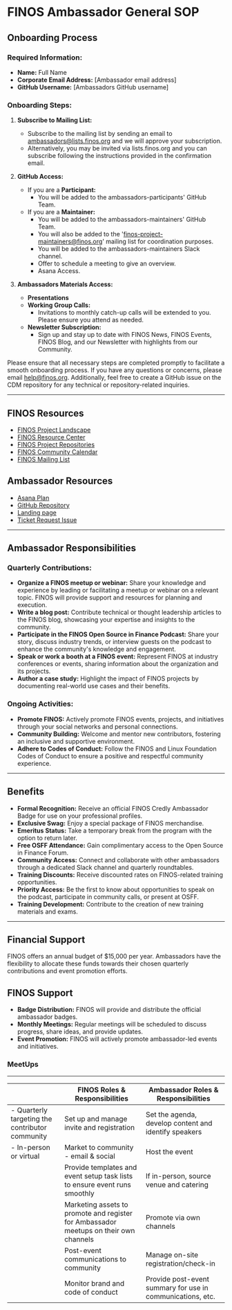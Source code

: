# FINOS Ambassador General SOP

## Onboarding Process

### Required Information:
- **Name:** Full Name
- **Corporate Email Address:** [Ambassador email address]
- **GitHub Username:** [Ambassadors GitHub username]

### Onboarding Steps:
1. **Subscribe to Mailing List:**
   - Subscribe to the mailing list by sending an email to [ambassadors@lists.finos.org](mailto:ambassadors@lists.finos.org) and we will approve your subscription.
   - Alternatively, you may be invited via lists.finos.org and you can subscribe following the instructions provided in the confirmation email.

2. **GitHub Access:**
   - If you are a **Participant:**
     - You will be added to the ambassadors-participants' GitHub Team.
   - If you are a **Maintainer:**
     - You will be added to the ambassadors-maintainers' GitHub Team.
     - You will also be added to the 'finos-project-maintainers@finos.org' mailing list for coordination purposes.
     - You will be added to the ambassadors-maintainers Slack channel.
     - Offer to schedule a meeting to give an overview.
     - Asana Access.

3. **Ambassadors Materials Access:**
   - **Presentations**
   - **Working Group Calls:**
     - Invitations to monthly catch-up calls will be extended to you. Please ensure you attend as needed.
   - **Newsletter Subscription:**
     - Sign up and stay up to date with FINOS News, FINOS Events, FINOS Blog, and our Newsletter with highlights from our Community.

Please ensure that all necessary steps are completed promptly to facilitate a smooth onboarding process. If you have any questions or concerns, please email [help@finos.org](mailto:help@finos.org). Additionally, feel free to create a GitHub issue on the CDM repository for any technical or repository-related inquiries.

---

## FINOS Resources
- [FINOS Project Landscape](https://landscape.finos.org/)
- [FINOS Resource Center](https://resources.finos.org/?c=cG9zdDoxNjMx)
- [FINOS Project Repositories](https://github.com/finos)
- [FINOS Community Calendar](https://www.finos.org/calendar)
- [FINOS Mailing List](https://www.finos.org/sign-up)

## Ambassador Resources
- [Asana Plan](https://app.asana.com/0/1208002568717441/1208002568717441)
- [GitHub Repository](https://github.com/finos/ambassadors)
- [Landing page](https://www.finos.org/ambassador-program#how_to_get_involved)
- [Ticket Request Issue](https://github.com/finos/ambassadors/issues/new/choose)

---

## Ambassador Responsibilities

### Quarterly Contributions:
- **Organize a FINOS meetup or webinar:** Share your knowledge and experience by leading or facilitating a meetup or webinar on a relevant topic. FINOS will provide support and resources for planning and execution.
- **Write a blog post:** Contribute technical or thought leadership articles to the FINOS blog, showcasing your expertise and insights to the community.
- **Participate in the FINOS Open Source in Finance Podcast:** Share your story, discuss industry trends, or interview guests on the podcast to enhance the community's knowledge and engagement.
- **Speak or work a booth at a FINOS event:** Represent FINOS at industry conferences or events, sharing information about the organization and its projects.
- **Author a case study:** Highlight the impact of FINOS projects by documenting real-world use cases and their benefits.

### Ongoing Activities:
- **Promote FINOS:** Actively promote FINOS events, projects, and initiatives through your social networks and personal connections.
- **Community Building:** Welcome and mentor new contributors, fostering an inclusive and supportive environment.
- **Adhere to Codes of Conduct:** Follow the FINOS and Linux Foundation Codes of Conduct to ensure a positive and respectful community experience.

---

## Benefits
- **Formal Recognition:** Receive an official FINOS Credly Ambassador Badge for use on your professional profiles.
- **Exclusive Swag:** Enjoy a special package of FINOS merchandise.
- **Emeritus Status:** Take a temporary break from the program with the option to return later.
- **Free OSFF Attendance:** Gain complimentary access to the Open Source in Finance Forum.
- **Community Access:** Connect and collaborate with other ambassadors through a dedicated Slack channel and quarterly roundtables.
- **Training Discounts:** Receive discounted rates on FINOS-related training opportunities.
- **Priority Access:** Be the first to know about opportunities to speak on the podcast, participate in community calls, or present at OSFF.
- **Training Development:** Contribute to the creation of new training materials and exams.

---

## Financial Support
FINOS offers an annual budget of $15,000 per year. Ambassadors have the flexibility to allocate these funds towards their chosen quarterly contributions and event promotion efforts.

## FINOS Support
- **Badge Distribution:** FINOS will provide and distribute the official ambassador badges.
- **Monthly Meetings:** Regular meetings will be scheduled to discuss progress, share ideas, and provide updates.
- **Event Promotion:** FINOS will actively promote ambassador-led events and initiatives.

### MeetUps
---

|                                                  | **FINOS Roles & Responsibilities**  | **Ambassador Roles & Responsibilities** |
|--------------------------------------------------|-------------------------------------|------------------------------------------|
| - Quarterly targeting the contributor community  | Set up and manage invite and registration | Set the agenda, develop content and identify speakers |
| - In-person or virtual                           | Market to community - email & social | Host the event |
|                                                  | Provide templates and event setup task lists to ensure event runs smoothly | If in-person, source venue and catering |
|                                                  | Marketing assets to promote and register for Ambassador meetups on their own channels | Promote via own channels |
|                                                  | Post-event communications to community | Manage on-site registration/check-in |
|                                                  | Monitor brand and code of conduct | Provide post-event summary for use in communications, etc. |
